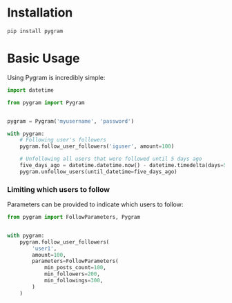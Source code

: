 # Installation

```
pip install pygram
```

# Basic Usage

Using Pygram is incredibly simple:

```python
import datetime

from pygram import Pygram


pygram = Pygram('myusername', 'password')

with pygram:
    # Following user's followers
    pygram.follow_user_followers('iguser', amount=100)

    # Unfollowing all users that were followed until 5 days ago
    five_days_ago = datetime.datetime.now() - datetime.timedelta(days=5)
    pygram.unfollow_users(until_datetime=five_days_ago)

```

### Limiting which users to follow

Parameters can be provided to indicate which users to follow:

```python
from pygram import FollowParameters, Pygram


with pygram:
    pygram.follow_user_followers(
        'user1',
        amount=100,
        parameters=FollowParameters(
            min_posts_count=100,
            min_followers=200,
            min_followings=300,
        )
    )
```
